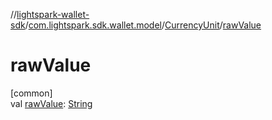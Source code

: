 //[lightspark-wallet-sdk](../../../index.md)/[com.lightspark.sdk.wallet.model](../index.md)/[CurrencyUnit](index.md)/[rawValue](raw-value.md)

# rawValue

[common]\
val [rawValue](raw-value.md): [String](https://kotlinlang.org/api/latest/jvm/stdlib/kotlin/-string/index.html)
